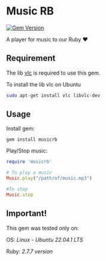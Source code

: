 # Music RB
[![Gem Version](https://badge.fury.io/rb/musicrb.svg)](https://badge.fury.io/rb/musicrb)

A player for music to our Ruby ❤️

## Requirement
The lib [vlc](https://www.videolan.org/) is required to use this gem.

To install the lib vlc on Ubuntu
```sh
sudo apt-get install vlc libvlc-dev
```

## Usage
Install gem:
```
gem install musicrb
```

Play/Stop music:
```ruby
require 'musicrb'

# To play a music
Music.play("/path/of/music.mp3")

#To stop
Music.stop
```

## Important!

This gem was tested only on:

OS: *Linux - Ubuntu 22.04.1 LTS*

Ruby: *2.7.7 version*

